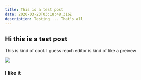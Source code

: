 ```yaml
---
title: This is a test post
date: 2020-03-23T03:18:48.316Z
description: Testing ... That's all
---
```

## Hi this is a test post

This is kind of cool. I guess reach editor is kind of like a preivew

![](img/about-direct-sourcing.jpg)

### I like it